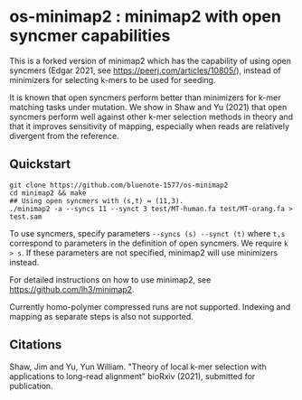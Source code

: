# os-minimap2 : minimap2 with open syncmer capabilities 

This is a forked version of minimap2 which has the capability of using open syncmers (Edgar 2021, see https://peerj.com/articles/10805/), instead of minimizers for selecting k-mers to be used for seeding. 

It is known that open syncmers perform better than minimizers for k-mer matching tasks under mutation. We show in Shaw and Yu (2021) that open syncmers perform well against other k-mer selection methods in theory and that it improves sensitivity of mapping, especially when reads are relatively divergent from the reference.

## Quickstart
```
git clone https://github.com/bluenote-1577/os-minimap2
cd minimap2 && make
## Using open syncmers with (s,t) = (11,3).
./minimap2 -a --syncs 11 --synct 3 test/MT-human.fa test/MT-orang.fa > test.sam 
```
To use syncmers, specify parameters ``--syncs (s) --synct (t)`` where ``t,s`` correspond to parameters in the definition of open syncmers. We require ``k > s``. If these parameters are not specified, minimap2 will use minimizers instead. 

For detailed instructions on how to use minimap2, see https://github.com/lh3/minimap2. 

Currently homo-polymer compressed runs are not supported. Indexing and mapping as separate steps is also not supported.

## Citations

Shaw, Jim and Yu, Yun William. "Theory of local k-mer selection with applications to
long-read alignment" bioRxiv (2021), submitted for publication.
